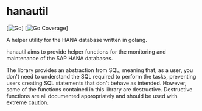 # hanautil

[![Go](https://github.com/mr-stringer/hanautil/actions/workflows/go.yml/badge.svg)]
[![Go Coverage](https://github.com/mr-stringer/hanautil/actions/workflows/gocover.yaml/badge.svg)]

A helper utility for the HANA database written in golang.

hanautil aims to provide helper functions for the monitoring and maintenance
of the SAP HANA databases.

The library provides an abstraction from SQL, meaning that, as a user, you
don't need to understand the SQL required to perform the tasks, preventing
users creating SQL statements that don't behave as intended. However,
some of the functions contained in this library are destructive. Destructive
functions are all documented appropriately and should be used with extreme
caution.
